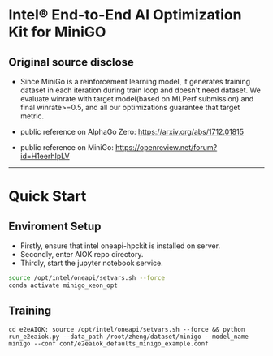 # Intel® End-to-End AI Optimization Kit for MiniGO
## Original source disclose
* Since MiniGo is a reinforcement learning model, it generates training dataset in each iteration during train loop and doesn't need dataset. We evaluate winrate with target model(based on MLPerf submission) and final winrate>=0.5, and all our optimizations guarantee that target metric.

* public reference on AlphaGo Zero: https://arxiv.org/abs/1712.01815

* public reference on MiniGo: https://openreview.net/forum?id=H1eerhIpLV

---

# Quick Start
## Enviroment Setup
* Firstly, ensure that intel oneapi-hpckit is installed on server.
* Secondly, enter AIOK repo directory.
* Thirdly, start the jupyter notebook service.

``` bash
source /opt/intel/oneapi/setvars.sh --force
conda activate minigo_xeon_opt
```

## Training
```
cd e2eAIOK; source /opt/intel/oneapi/setvars.sh --force && python run_e2eaiok.py --data_path /root/zheng/dataset/minigo --model_name minigo --conf conf/e2eaiok_defaults_minigo_example.conf
```
